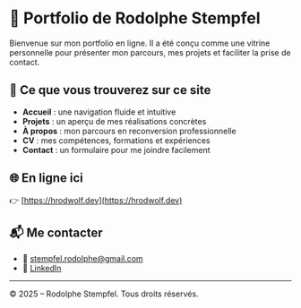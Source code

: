 # 🎯 Portfolio de Rodolphe Stempfel

Bienvenue sur mon portfolio en ligne. Il a été conçu comme une vitrine personnelle pour présenter mon parcours, mes projets et faciliter la prise de contact.

## 🔎 Ce que vous trouverez sur ce site

- **Accueil** : une navigation fluide et intuitive
- **Projets** : un aperçu de mes réalisations concrètes
- **À propos** : mon parcours en reconversion professionnelle
- **CV** : mes compétences, formations et expériences
- **Contact** : un formulaire pour me joindre facilement

## 🌐 En ligne ici

👉 [https://hrodwolf.dev](https://hrodwolf.dev)

## 📬 Me contacter

- 📧 [stempfel.rodolphe@gmail.com](mailto:stempfel.rodolphe@gmail.com)
- 💼 [LinkedIn](https://www.linkedin.com/in/rodolphe-s-ba6a7a232)

---

© 2025 – Rodolphe Stempfel. Tous droits réservés.
